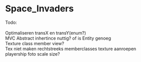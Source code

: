 # Space_Invaders
Todo:<br /><br />
Optimaliseren transX en transY(enum?)<br />
MVC Abstract inhertince nuttig? of is Entity genoeg<br />
Texture class member view?<br />
Tex niet maken rechtstreeks memberclasses texture aanroepen<br />
playership foto scale size?<br />